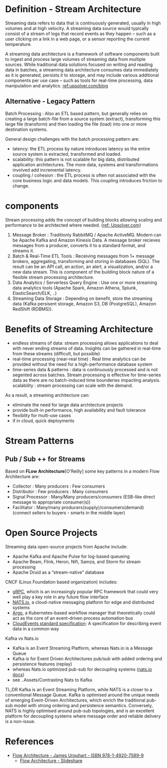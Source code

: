 
# Definition - Stream Architecture
Streaming data refers to data that is continuously generated, usually in high volumes and at high velocity. A streaming data source would typically consist of a stream of logs that record events as they happen – such as a user clicking on a link in a web page, or a sensor reporting the current temperature.

A streaming data architecture is a framework of software components built to ingest and process large volumes of streaming data from multiple sources. While traditional data solutions focused on writing and reading data in batches, a streaming data architecture consumes data immediately as it is generated, persists it to storage, and may include various additional components per use case – such as tools for real-time processing, data manipulation and analytics. [ref:upsolver.com/blog](https://www.upsolver.com/blog/streaming-data-architecture-key-components)


## Alternative - Legacy Pattern
Batch Processing : Also an ETL based pattern, but generally relies on creating a large batch-file from a source system (extract), transforming this large file (transform) and then loading the file (load) into one or more destination systems.   

General design challenges with the batch processing pattern are:
- latency:  the ETL process by nature introduces latency as the entire source system is extracted, transformed and loaded.  
- scalability: this pattern is not scalable for big data, distributed application architectures.  The more data, systems and transformations involved add incremental latency.
- coupling / cohesion : the ETL process is often not associated with the core business logic and data models.  This coupling introduces friction to change.


# components
Stream processing adds the concept of building blocks allowing scaling and performance to be architected where needed. ([ref: Upsolver.com](https://www.upsolver.com/blog/streaming-data-architecture-key-components))
1. Message Broker : Traditionly RabbitMQ / Apache ActiveMQ.  Modern can be Apache Kafka and Amazon Kinesis Data.   A message broker recieves messages from a producer, converts it to a standard format, and streams it.
1. Batch & Real-Time ETL Tools : Receiving messages from 1+ message brokers, aggregating, transforming and storing in databases (SQL).  The result can be an API call, an action, an alert, a visualization, and/or a new data stream.  This is component of the building block nature of a flexible stream processing architecture.
1. Data Analytics / Serverless Query Engine : Use one or more streaming data analytics tools (Apache Spark, Amazon Athena, Splunk, ElasticSearch/ELK, ..)
1. Streaming Data Storage : Depending on benefit, store the streaming data (Kafka persisent storage, Amazon S3, DB (PostgreSQL), Amazon RedShift (RDBMS)).

# Benefits of Streaming Architecture
- endless streams of data:  stream processing allows applications to deal with never ending streams of data.  Insights can be gathered in real-time from these streams (difficult, but possible)
- real-time processing (near-real time) : Real time analytics can be provided without the need for a high-performance database system
- time-series data & patterns : data is continuously processed and is not segented across batches.  Stream processing is effective for time-series data as there are no batch-induced time bounderies impacting analysis.
scalability : stream processing can scale with the demand.

As a result, a streaming architecture can:
- eliminate the need for large data architecture projects
- provide built-in performance, high availability and fault tolerance
- flexiblity for multi-use cases
- if in cloud, quick deployments

# Stream Patterns

## Pub / Sub ++ for Streams
Based on __FLow Architecture__[O'Reilly] some key patterns in a modern Flow Architecture are:
- Collector : Many producers : Few consumers
- Distributor : Few producers : Many consumers
- Signal Processor : Many/Many producers/consumers (ESB-like direct message to appropriate consumer(s))
- Facilitator : Many/many producers(supply)/consumers(demand) (connect sellers to buyers - smarts in the middle layer)

# Open Source Projects
Streaming data open-source projects from Apache include:
- Apache Kafka and Apache Pulse for log-based queueing
- Apache Beam, Flink, Heron, Nifi, Samza, and Storm for stream processing
- Apache Druid as a “stream-native” database

CNCF (Linux Foundation based organization) includes:
- [gRPC](), which is an increasingly popular RPC framework that could very well play a key role in any future flow interface
- [NATS.io](https://nats.io/), a cloud-native messaging platform for edge and distributed systems
- [Argo](https://argoproj.github.io/), a Kubernetes-based workflow manager that theoretically could act as the core of an event-driven process automation bus
- [CloudEvents standard specification](https://cloudevents.io/): A specification for describing event data in a common way

Kafka vs Nats.io
- Kafka is an Event Streaming Platform, whereas Nats.io is a Message Queue
- Kafka is for Event Driven Architectures pub/sub with added ordering and persistence features (replay)
-  whereas Nats.io optimized pub-sub for decoupling systems  ([nats.io docs](https://docs.nats.io/))
- see ..Assets/Contrasting Nats to Kafka

TL;DR Kafka is an Event Streaming Platform, while NATS is a closer to a conventional Message Queue. Kafka is optimised around the unique needs of emerging Event-Driven Architectures, which enrich the traditional pub-sub model with strong ordering and persistence semantics. Conversely, NATS is highly optimised around pub-sub topologies, and is an excellent platform for decoupling systems where message order and reliable delivery is a non-issue.

# References
- [Flow Architecture - James Urquhart - ISBN 978-1-4920-7589-9](https://learning.oreilly.com/library/view/flow-architectures/9781492075882/)
  - [Flow Architecture - Slideshare](https://www.slideshare.net/jurquhart/flow-architectures-an-introduction)
